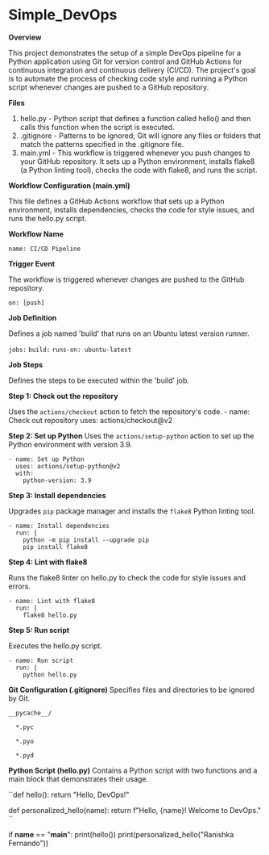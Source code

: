 # Simple_DevOps

**Overview**

This project demonstrates the setup of a simple DevOps pipeline for a Python application using Git for version control and GitHub Actions for continuous integration and continuous delivery (CI/CD). 
The project's goal is to automate the process of checking code style and running a Python script whenever changes are pushed to a GitHub repository.

**Files**
1. hello.py - Python script that defines a function called hello() and then calls this function when the script is 
   executed.
2. .gitignore - Patterns to be ignored; Git will ignore any files or folders that match the patterns specified in the 
   .gitignore file.
3. main.yml - This workflow is triggered whenever you push changes to your GitHub repository. It sets up a Python 
   environment, installs flake8 (a Python linting tool), checks the code with flake8, and runs the script.


**Workflow Configuration (main.yml)**

This file defines a GitHub Actions workflow that sets up a Python environment, installs dependencies, checks the code for style issues, and runs the hello.py script.

**Workflow Name**

`name: CI/CD Pipeline`

**Trigger Event**

The workflow is triggered whenever changes are pushed to the GitHub repository.

`on: [push]`

**Job Definition**

Defines a job named 'build' that runs on an Ubuntu latest version runner.

`jobs:`
  `build:`
     `runs-on: ubuntu-latest`

    
**Job Steps**

Defines the steps to be executed within the 'build' job.

**Step 1: Check out the repository**

Uses the `actions/checkout` action to fetch the repository's code.
    - name: Check out repository
      uses: actions/checkout@v2

**Step 2: Set up Python**
Uses the `actions/setup-python` action to set up the Python environment with version 3.9.

    - name: Set up Python
      uses: actions/setup-python@v2
      with:
        python-version: 3.9

**Step 3: Install dependencies**

Upgrades `pip` package manager and installs the `flake8` Python linting tool.

    - name: Install dependencies
      run: |
        python -m pip install --upgrade pip
        pip install flake8

**Step 4: Lint with flake8**

Runs the flake8 linter on hello.py to check the code for style issues and errors.

    - name: Lint with flake8
      run: |
        flake8 hello.py

**Step 5: Run script**

Executes the hello.py script.

    - name: Run script
      run: |
        python hello.py

**Git Configuration (.gitignore)**
Specifies files and directories to be ignored by Git.

``__pycache__/``

 ``  *.pyc``
 
 ``  *.pyo``
 
 ``  *.pyd``

**Python Script (hello.py)**
Contains a Python script with two functions and a main block that demonstrates their usage.

``def hello():
    return "Hello, DevOps!"

def personalized_hello(name):
    return f"Hello, {name}! Welcome to DevOps." ``

if __name__ == "__main__":
    print(hello())
    print(personalized_hello("Ranishka Fernando"))

